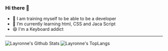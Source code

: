 ### Hi there 👋

- 🔭 I am training myself to be able to be a developer
- 🌱 I’m currently learning html, CSS and Jaca Script
- 😄 I'm a Keyboard addict

 ---
 
 <img align="left" alt="Layronne's Github Stats" src= "https://github-readme-stats.vercel.app/api?username=Layronne&show_icons=true&hide_border=true&theme=tokyonight" />

<img  alt="Layronne's TopLangs" src="https://github-readme-stats.vercel.app/api/top-langs/?username=Layronne&amp;langs_count=10&amp;include_all_commits=true&amp;count_private=true&amp;show_icons=true&amp;theme=tokyonight" style="max-width: 100%;">
